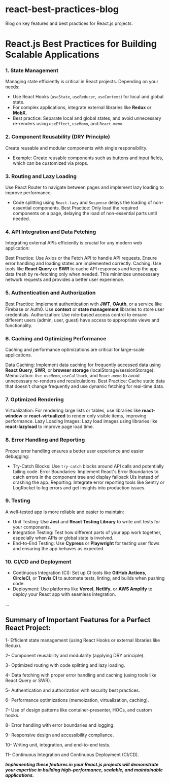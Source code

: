 # react-best-practices-blog

Blog on key features and best practices for React.js projects.

# React.js Best Practices for Building Scalable Applications

### 1. State Management

Managing state efficiently is critical in React projects. Depending on your needs:

- Use React Hooks (`useState`, `useReducer`, `useContext`) for local and global state.
- For complex applications, integrate external libraries like **Redux** or **MobX**.
- Best practice: Separate local and global states, and avoid unnecessary re-renders using `useEffect`, `useMemo`, and `React.memo`.

### 2. Component Reusability (DRY Principle)

Create reusable and modular components with single responsibility.

- Example: Create reusable components such as buttons and input fields, which can be customized via props.

### 3. Routing and Lazy Loading

Use React Router to navigate between pages and implement lazy loading to improve performance.

- Code splitting using `React.lazy` and `Suspense` delays the loading of non-essential components.
  Best Practice: Only load the required components on a page, delaying the load of non-essential parts until needed.

### 4. API Integration and Data Fetching

Integrating external APIs efficiently is crucial for any modern web application:

Best Practice: Use Axios or the Fetch API to handle API requests. Ensure error handling and loading states are implemented correctly.
Caching: Use tools like **React Query** or **SWR** to cache API responses and keep the app data fresh by re-fetching only when needed. This minimizes unnecessary network requests and provides a better user experience.

### 5. Authentication and Authorization

Best Practice: Implement authentication with **JWT**, **OAuth**, or a service like Firebase or Auth0. Use **context** or **state management** libraries to store user credentials.
Authorization: Use role-based access control to ensure different users (admin, user, guest) have access to appropriate views and functionality.

### 6. Caching and Optimizing Performance

Caching and performance optimizations are critical for large-scale applications.

Data Caching: Implement data caching for frequently accessed data using **React Query**, **SWR**, or **browser storage** (localStorage/sessionStorage).
Memoization: `Use useMemo`, `useCallback`, and `React.memo` to avoid unnecessary re-renders and recalculations.
Best Practice: Cache static data that doesn't change frequently and use dynamic fetching for real-time data.

### 7. Optimized Rendering

Virtualization: For rendering large lists or tables, use libraries like **react-window** or **react-virtualized** to render only visible items, improving performance.
Lazy Loading Images: Lazy load images using libraries like **react-lazyload** to improve page load time.

### 8. Error Handling and Reporting

Proper error handling ensures a better user experience and easier debugging:

- Try-Catch Blocks: Use `try-catch` blocks around API calls and potentially failing code.
  Error Boundaries: Implement React's Error Boundaries to catch errors in the component tree and display fallback UIs instead of crashing the app.
  Reporting: Integrate error reporting tools like Sentry or LogRocket to log errors and get insights into production issues.

### 9. Testing

A well-tested app is more reliable and easier to maintain:

- Unit Testing: Use **Jest** and **React Testing Library** to write unit tests for your components.
- Integration Testing: Test how different parts of your app work together, especially when APIs or global state is involved.
- End-to-End Testing: Use **Cypress** or **Playwright** for testing user flows and ensuring the app behaves as expected.

### 10. CI/CD and Deployment

- Continuous Integration (CI): Set up CI tools like **GitHub Actions**, **CircleCI**, or **Travis CI** to automate tests, linting, and builds when pushing code.
- Deployment: Use platforms like **Vercel**, **Netlify**, or **AWS Amplify** to deploy your React app with seamless integration.

...

## Summary of Important Features for a Perfect React Project:

1- Efficient state management (using React Hooks or external libraries like Redux).

2- Component reusability and modularity (applying DRY principle).

3- Optimized routing with code splitting and lazy loading.

4- Data fetching with proper error handling and caching (using tools like React Query or SWR).

5- Authentication and authorization with security best practices.

6- Performance optimizations (memoization, virtualization, caching).

7- Use of design patterns like container-presenter, HOCs, and custom hooks.

8- Error handling with error boundaries and logging.

9- Responsive design and accessibility compliance.

10- Writing unit, integration, and end-to-end tests.

11- Continuous Integration and Continuous Deployment (CI/CD).

**_Implementing these features in your React.js projects will demonstrate your expertise in building high-performance, scalable, and maintainable applications._**
